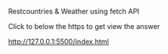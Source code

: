 


Restcountries & Weather using fetch API


Click to below the https to get view the answer

http://127.0.0.1:5500/index.html